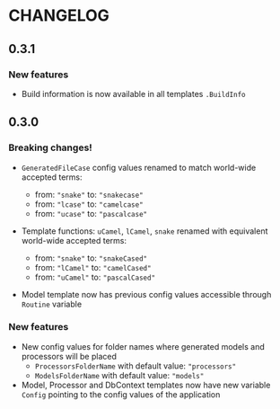 # CHANGELOG


## 0.3.1

### New features

- Build information is now available in all templates `.BuildInfo`


## 0.3.0

### Breaking changes!

- `GeneratedFileCase` config values renamed to match world-wide accepted terms:
  - from: `"snake"` to: `"snakecase"`
  - from: `"lcase"` to: `"camelcase"`
  - from: `"ucase"` to: `"pascalcase"`

- Template functions: `uCamel`, `lCamel`, `snake` renamed with equivalent world-wide accepted terms:
	- from: `"snake"` to: `"snakeCased"`
	- from: `"lCamel"` to: `"camelCased"`
	- from: `"uCamel"` to: `"pascalCased"`

- Model template now has previous config values accessible through `Routine` variable

### New features

- New config values for folder names where generated models and processors will be placed
  - `ProcessorsFolderName` with default value: `"processors"`
  - `ModelsFolderName` with default value: `"models"`
- Model, Processor and DbContext templates now have new variable `Config` pointing to the config values of the application

